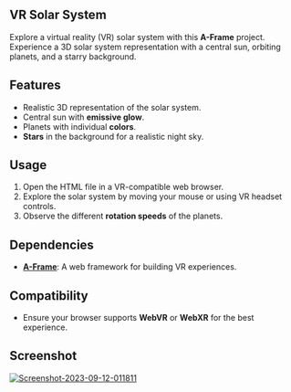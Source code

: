 ## VR Solar System

Explore a virtual reality (VR) solar system with this **A-Frame** project. Experience a 3D solar system representation with a central sun, orbiting planets, and a starry background.

## Features

- Realistic 3D representation of the solar system.
- Central sun with **emissive glow**.
- Planets with individual **colors**.
- **Stars** in the background for a realistic night sky.

## Usage

1. Open the HTML file in a VR-compatible web browser.
2. Explore the solar system by moving your mouse or using VR headset controls.
3. Observe the different **rotation speeds** of the planets.

## Dependencies

- [**A-Frame**](https://aframe.io/releases/1.2.0/aframe.min.js): A web framework for building VR experiences.

## Compatibility

- Ensure your browser supports **WebVR** or **WebXR** for the best experience.

## Screenshot
<a href="https://ibb.co/VT6TPTV"><img src="https://i.ibb.co/yq2qbq0/Screenshot-2023-09-12-011811.jpg" alt="Screenshot-2023-09-12-011811" border="0"></a>

